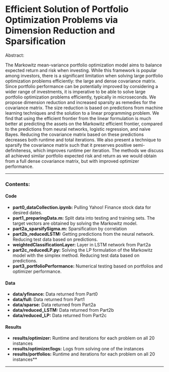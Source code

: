 # Efficient Solution of Portfolio Optimization Problems via Dimension Reduction and Sparsification

Abstract:

The Markowitz mean-variance portfolio optimization model aims to balance expected return and risk when investing. While this framework is popular among investors, there is a significant limitation when solving large portfolio optimization problems efficiently: the large and dense covariance matrix. Since portfolio performance can be potentially improved by considering a wider range of investments, it is imperative to be able to solve large portfolio optimization problems efficiently, typically in microseconds. We propose dimension reduction and increased sparsity as remedies for the covariance matrix. The size reduction is based on predictions from machine learning techniques and the solution to a linear programming problem. We find that using the efficient frontier from the linear formulation is much better at predicting the assets on the Markowitz efficient frontier, compared to the predictions from neural networks, logistic regression, and naive Bayes. Reducing the covariance matrix based on these predictions decreases both runtime and total iterations. We also present a technique to sparsify the covariance matrix such that it preserves positive semi-definiteness, which improves runtime per iteration. The methods we discuss all achieved similar portfolio expected risk and return as we would obtain from  a full dense covariance matrix, but with improved optimizer performance. 

---

### Contents: 
#### Code
- **part0_dataCollection.ipynb:** Pulling Yahoo! Finance stock data for desired dates.
- **part1_preparingData.m:** Split data into testing and training sets. The target vectors are obtained by solving the Markowitz model.
- **part2a_sparsifySigma.m:** Sparsification by correlation 
- **part2b_reducedLSTM:** Getting predictions from the neural network. Reducing test data based on predictions. 
- **weightedClassificationLayer:** Layer in LSTM network from Part2a
- **part2c_reducedLP.py:** Solving the LP formulation of the Markowitz model with the simplex method. Reducing test data based on predictions. 
- **part3_portfolioPerformance:**  Numerical testing based on portfolios and optimizer performance. 

#### Data
- **data/yfinance:** Data returned from Part0
- **data/full:** Data returned from Part1
- **data/sparse:** Data returned from Part2a
- **data/reduced_LSTM:** Data returned from Part2b
- **data/reduced_LP:** Data returned from Part2c

#### Results
- **results/optimizer:** Runtime and iterations for each problem on all 20 instances
- **results/optimizer/logs:** Logs from solving one of the instances 
- **results/portfolios:** Runtime and iterations for each problem on all 20 instances**

---
